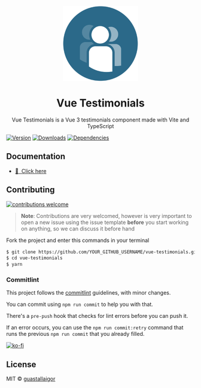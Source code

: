 <div align="center">
  <img src="./docs/static/icon.png" width="200px">
  <h1>Vue Testimonials</h1>
</div>

<p align="center">
  Vue Testimonials is a Vue 3 testimonials component made with Vite and TypeScript
</p>

[![Version](https://img.shields.io/npm/v/vue-testimonials.svg)](https://github.com/guastallaigor/vue-testimonials/)
[![Downloads](https://img.shields.io/npm/dt/vue-testimonials.svg)](https://github.com/guastallaigor/vue-testimonials/)
[![Dependencies](https://img.shields.io/david/guastallaigor/vue-testimonials.svg)](https://github.com/guastallaigor/vue-testimonials/)

## Documentation

- [📖 &nbsp;Click here](https://vue-testimonials.netlify.app)

## Contributing

[![contributions welcome](https://img.shields.io/badge/contributions-welcome-brightgreen.svg?style=flat)](https://github.com/guastallaigor/vue-testimonials/issues)

> **Note**: Contributions are very welcomed, however is very important to open a new issue using the issue template **before** you start working on anything, so we can discuss it before hand

Fork the project and enter this commands in your terminal

```sh
$ git clone https://github.com/YOUR_GITHUB_USERNAME/vue-testimonials.git
$ cd vue-testimonials
$ yarn
```

### Commitlint

This project follows the [commitlint](https://github.com/conventional-changelog/commitlint) guidelines, with minor changes.

You can commit using `npm run commit` to help you with that.

There's a `pre-push` hook that checks for lint errors before you can push it.

If an error occurs, you can use the `npm run commit:retry` command that runs the previous `npm run commit` that you already filled.

[![ko-fi](https://ko-fi.com/img/githubbutton_sm.svg)](https://ko-fi.com/C1C63QCB8)

## License

MIT © [guastallaigor](https://github.com/guastallaigor/vue-testimonials/blob/master/LICENSE)
